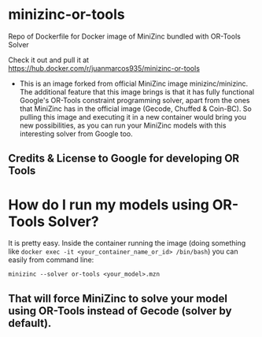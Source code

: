 # minizinc-or-tools
Repo of Dockerfile for Docker image of MiniZinc bundled with OR-Tools Solver

Check it out and pull it at https://hub.docker.com/r/juanmarcos935/minizinc-or-tools

* This is an image forked from official MiniZinc image minizinc/minizinc. The additional feature that this image brings is that it has fully functional Google's OR-Tools constraint programming solver, apart from the ones that MiniZinc has in the official image (Gecode, Chuffed & Coin-BC). So pulling this image and executing it in a new container would bring you new possibilities, as you can run your MiniZinc models with this interesting solver from Google too.

## Credits & License to Google for developing OR Tools

# How do I run my models using OR-Tools Solver?

It is pretty easy. Inside the container running the image (doing something like `docker exec -it <your_container_name_or_id> /bin/bash`) you can easily from command line:

`minizinc --solver or-tools <your_model>.mzn`

## That will force MiniZinc to solve your model using OR-Tools instead of Gecode (solver by default).
